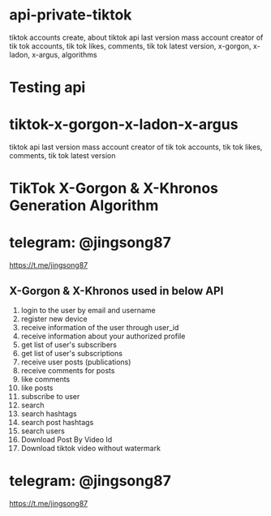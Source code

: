 # api-private-tiktok
  tiktok accounts create, about  tiktok api last version mass account creator of tik tok accounts, tik tok likes, comments, tik tok latest version, x-gorgon, x-ladon, x-argus, algorithms

# Testing api

# tiktok-x-gorgon-x-ladon-x-argus
 tiktok api last version mass account creator of tik tok accounts, tik tok likes, comments, tik tok latest version

# TikTok X-Gorgon & X-Khronos Generation Algorithm

# telegram: @jingsong87
https://t.me/jingsong87

## X-Gorgon & X-Khronos  used in below API

1. login to the user by email and username
2. register new device
3. receive information of the user through user_id
4. receive information about your authorized profile
5. get list of user's subscribers
6. get list of user's subscriptions
7. receive user posts (publications)
8. receive comments for posts
9. like comments
10. like posts
11. subscribe to user
12. search
13. search hashtags
14. search post hashtags
15. search users
16. Download Post By Video Id
17. Download tiktok video without watermark


# telegram: @jingsong87
https://t.me/jingsong87


